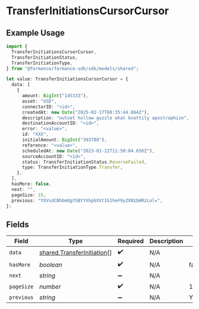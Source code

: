 # TransferInitiationsCursorCursor

## Example Usage

```typescript
import {
  TransferInitiationsCursorCursor,
  TransferInitiationStatus,
  TransferInitiationType,
} from "@formance/formance-sdk/sdk/models/shared";

let value: TransferInitiationsCursorCursor = {
  data: [
    {
      amount: BigInt("145333"),
      asset: "USD",
      connectorID: "<id>",
      createdAt: new Date("2025-02-17T08:35:44.064Z"),
      description: "outset hollow guzzle what knottily apostrophize",
      destinationAccountID: "<id>",
      error: "<value>",
      id: "XXX",
      initialAmount: BigInt("393788"),
      reference: "<value>",
      scheduledAt: new Date("2023-01-22T11:50:04.656Z"),
      sourceAccountID: "<id>",
      status: TransferInitiationStatus.ReverseFailed,
      type: TransferInitiationType.Transfer,
    },
  ],
  hasMore: false,
  next: "",
  pageSize: 15,
  previous: "YXVsdCBhbmQgYSBtYXhpbXVtIG1heF9yZXN1bHRzLol=",
};
```

## Fields

| Field                                                                           | Type                                                                            | Required                                                                        | Description                                                                     | Example                                                                         |
| ------------------------------------------------------------------------------- | ------------------------------------------------------------------------------- | ------------------------------------------------------------------------------- | ------------------------------------------------------------------------------- | ------------------------------------------------------------------------------- |
| `data`                                                                          | [shared.TransferInitiation](../../../sdk/models/shared/transferinitiation.md)[] | :heavy_check_mark:                                                              | N/A                                                                             |                                                                                 |
| `hasMore`                                                                       | *boolean*                                                                       | :heavy_check_mark:                                                              | N/A                                                                             | false                                                                           |
| `next`                                                                          | *string*                                                                        | :heavy_minus_sign:                                                              | N/A                                                                             |                                                                                 |
| `pageSize`                                                                      | *number*                                                                        | :heavy_check_mark:                                                              | N/A                                                                             | 15                                                                              |
| `previous`                                                                      | *string*                                                                        | :heavy_minus_sign:                                                              | N/A                                                                             | YXVsdCBhbmQgYSBtYXhpbXVtIG1heF9yZXN1bHRzLol=                                    |